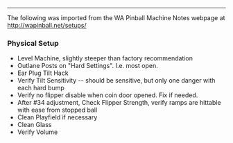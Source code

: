 ***
The following was imported from the WA Pinball Machine Notes webpage at http://wapinball.net/setups/
### Physical Setup
-   Level Machine, slightly steeper than factory recommendation
-   Outlane Posts on "Hard Settings". I.e. most open.
-   Ear Plug Tilt Hack
-   Verify Tilt Sensitivity -- should be sensitive, but only one danger with each hard bump
-   Verify no flipper disable when coin door opened. Fix if needed.
-   After #34 adjustment, Check Flipper Strength, verify ramps are hittable with ease from stopped ball
-   Clean Playfield if necessary
-   Clean Glass
-   Verify Volume
